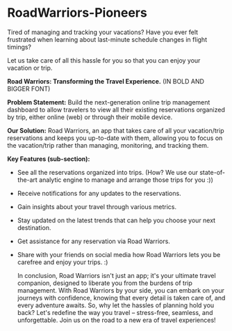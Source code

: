 # RoadWarriors-Pioneers
Tired of managing and tracking your vacations? Have you ever felt frustrated when learning about last-minute schedule changes in flight timings?

Let us take care of all this hassle for you so that you can enjoy your vacation or trip.

**Road Warriors: Transforming the Travel Experience.** (IN BOLD AND BIGGER FONT)

**Problem Statement:** Build the next-generation online trip management dashboard to allow travelers to view all their existing reservations organized by trip, either online (web) or through their mobile device.

**Our Solution:** Road Warriors, an app that takes care of all your vacation/trip reservations and keeps you up-to-date with them, allowing you to focus on the vacation/trip rather than managing, monitoring, and tracking them.

**Key Features (sub-section):**
- See all the reservations organized into trips. (How? We use our state-of-the-art analytic engine to manage and arrange those trips for you :))
- Receive notifications for any updates to the reservations.
- Gain insights about your travel through various metrics.
- Stay updated on the latest trends that can help you choose your next destination.
- Get assistance for any reservation via Road Warriors.
- Share with your friends on social media how Road Warriors lets you be carefree and enjoy your trips. :)

  In conclusion, Road Warriors isn't just an app; it's your ultimate travel companion, designed to liberate you from the burdens of trip management. With Road Warriors by your side, you can embark on your journeys with confidence, knowing that every detail is taken care of, and every adventure awaits. So, why let the hassles of planning hold you back? Let's redefine the way you travel – stress-free, seamless, and unforgettable. Join us on the road to a new era of travel experiences!

